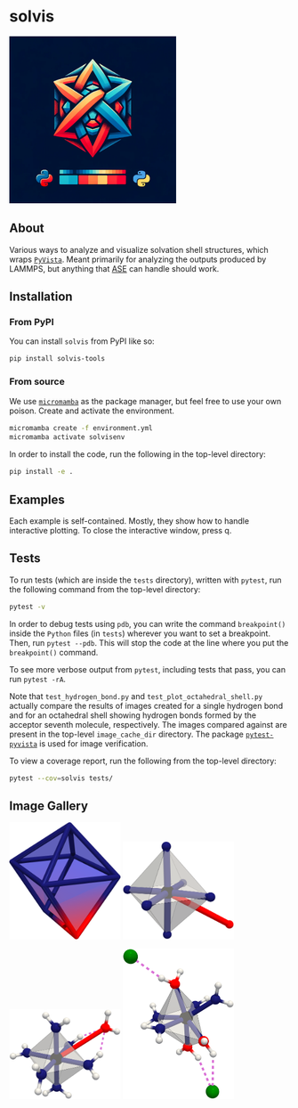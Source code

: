 # solvis

<img src="https://github.com/amritagos/solvis/blob/main/branding/logo/logo.png?raw=true" width="300" />

## About

Various ways to analyze and visualize solvation shell structures, which wraps [`PyVista`](https://docs.pyvista.org/version/stable/). Meant primarily for analyzing the outputs produced by LAMMPS, but anything that [ASE](https://gitlab.com/ase/ase) can handle should work.

## Installation 

### From PyPI

You can install `solvis` from PyPI like so: 

```bash
pip install solvis-tools
```

### From source

We use [`micromamba`](https://mamba.readthedocs.io/en/latest/user_guide/micromamba.html) as the package manager, but feel free to use your own poison. Create and activate the environment. 

```bash
micromamba create -f environment.yml
micromamba activate solvisenv
```

In order to install the code, run the following in the top-level directory:

```bash
pip install -e .
```

## Examples 

Each example is self-contained. Mostly, they show how to handle interactive plotting.
To close the interactive window, press q. 

## Tests

To run tests (which are inside the `tests` directory), written with `pytest`, run the following command from the top-level directory: 

```bash
pytest -v
```

In order to debug tests using `pdb`, you can write the command `breakpoint()` inside the `Python` files (in `tests`) wherever you want to set a breakpoint. Then, run `pytest --pdb`. This will stop the code at the line where you put the `breakpoint()` command. 

To see more verbose output from `pytest`, including tests that pass, you can run `pytest -rA`.

Note that `test_hydrogen_bond.py` and `test_plot_octahedral_shell.py` actually compare the results of images created for a single hydrogen bond and for an octahedral shell showing hydrogen bonds formed by the acceptor seventh molecule, respectively. The images compared against are present in the top-level `image_cache_dir` directory. The package [`pytest-pyvista`](https://github.com/pyvista/pytest-pyvista) is used for image verification.

To view a coverage report, run the following from the top-level directory: 

```bash
pytest --cov=solvis tests/
```

## Image Gallery
<p float="left">
    <img src="https://github.com/amritagos/solvis/blob/main/resources/non_octahedral_shape.png?raw=true" width="200" />
    <img src="https://github.com/amritagos/solvis/blob/main/resources/octahedral_shell.png?raw=true" width="200" />
</p>
<p float="left">
    <img src="https://github.com/amritagos/solvis/blob/main/resources/shell_with_hbonds.png?raw=true" width="200" />
    <img src="https://github.com/amritagos/solvis/blob/main/resources/hbond_non_oct.png?raw=true" width="200" />
</p>